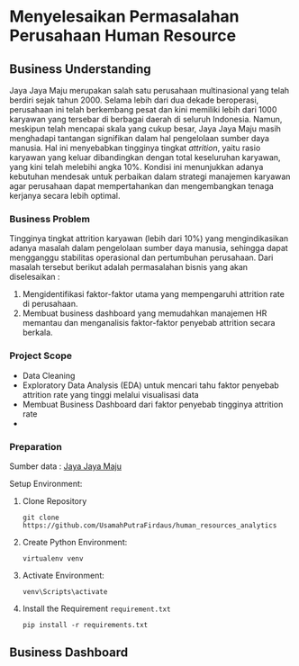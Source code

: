 # Menyelesaikan Permasalahan Perusahaan Human Resource

## Business Understanding
Jaya Jaya Maju merupakan salah satu perusahaan multinasional yang telah berdiri sejak tahun 2000. Selama lebih dari dua dekade beroperasi, perusahaan ini telah berkembang pesat dan kini memiliki lebih dari 1000 karyawan yang tersebar di berbagai daerah di seluruh Indonesia. Namun, meskipun telah mencapai skala yang cukup besar, Jaya Jaya Maju masih menghadapi tantangan signifikan dalam hal pengelolaan sumber daya manusia. Hal ini menyebabkan tingginya tingkat _attrition_, yaitu rasio karyawan yang keluar dibandingkan dengan total keseluruhan karyawan, yang kini telah melebihi angka 10%. Kondisi ini menunjukkan adanya kebutuhan mendesak untuk perbaikan dalam strategi manajemen karyawan agar perusahaan dapat mempertahankan dan mengembangkan tenaga kerjanya secara lebih optimal.

### Business Problem
Tingginya tingkat attrition karyawan (lebih dari 10%) yang mengindikasikan adanya masalah dalam pengelolaan sumber daya manusia, sehingga dapat mengganggu stabilitas operasional dan pertumbuhan perusahaan. Dari masalah tersebut berikut adalah permasalahan bisnis yang akan diselesaikan :
1. Mengidentifikasi faktor-faktor utama yang mempengaruhi attrition rate di perusahaan.
2. Membuat business dashboard yang memudahkan manajemen HR memantau dan menganalisis faktor-faktor penyebab attrition secara berkala.
   
### Project Scope
- Data Cleaning
- Exploratory Data Analysis (EDA) untuk mencari tahu faktor penyebab attrition rate yang tinggi melalui visualisasi data
- Membuat Business Dashboard dari faktor penyebab tingginya attrition rate
- 
### Preparation
Sumber data : [Jaya Jaya Maju](https://github.com/dicodingacademy/dicoding_dataset/tree/main/employee)

Setup Environment:
1. Clone Repository
   ```
   git clone https://github.com/UsamahPutraFirdaus/human_resources_analytics
   ```
2. Create Python Environment:
   ```
   virtualenv venv
   ```
3. Activate Environment:
   ```
   venv\Scripts\activate
   ```
4. Install the Requirement `requirement.txt`
   ```
   pip install -r requirements.txt
   ```

## Business Dashboard
